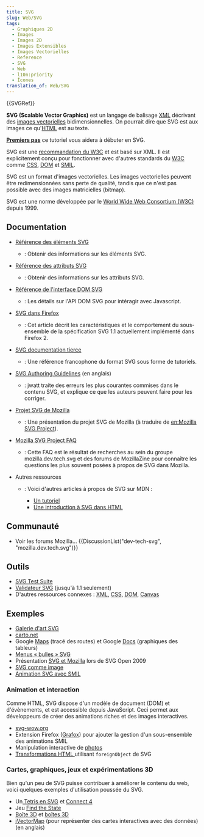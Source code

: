 ```yaml
---
title: SVG
slug: Web/SVG
tags:
  - Graphiques 2D
  - Images
  - Images 2D
  - Images Extensibles
  - Images Vectorielles
  - Reference
  - SVG
  - Web
  - l10n:priority
  - Ícones
translation_of: Web/SVG
---
```

{{SVGRef}}

**SVG (Scalable Vector Graphics)** est un langage de balisage [XML](/fr/docs/Web/XML) décrivant des [images vectorielles](https://fr.wikipedia.org/wiki/Image_vectorielle) bidimensionnelles. On pourrait dire que SVG est aux images ce qu'[HTML](/fr/docs/Web/HTML) est au texte.

**[Premiers pas](/fr/SVG/Tutoriel "fr/SVG/Tutoriel")** ce tutoriel vous aidera à débuter en SVG.

SVG est une [recommandation du W3C](http://www.w3.org/Graphics/SVG/) et est basé sur XML. Il est explicitement conçu pour fonctionner avec d'autres standards du [W3C](http://www.w3.org/) comme [CSS](/fr/CSS "fr/CSS"), [DOM](/fr/DOM "fr/DOM") et [SMIL](http://www.w3.org/AudioVideo/).

SVG est un format d'images vectorielles. Les images vectorielles peuvent être redimensionnées sans perte de qualité, tandis que ce n'est pas possible avec des images matricielles (bitmap).

SVG est une norme développée par le [World Wide Web Consortium (W3C) ](https://www.w3.org/)depuis 1999.

## Documentation

- [Référence des éléments SVG](/fr/SVG/Element "fr/SVG/Element")
  - : Obtenir des informations sur les éléments SVG.
- [Référence des attributs SVG](/fr/docs/Web/SVG/Attribute "/fr/docs/Web/SVG/Attribute")
  - : Obtenir des informations sur les attributs SVG.
- [Référence de l'interface DOM SVG](/fr/docs/Référence_du_DOM_Gecko#Interfaces_SVG "/fr/docs/Référence_du_DOM_Gecko#Interfaces_SVG")
  - : Les détails sur l'API DOM SVG pour intéragir avec Javascript.
- [SVG dans Firefox](/fr/SVG_dans_Firefox "fr/SVG_dans_Firefox")
  - : Cet article décrit les caractéristiques et le comportement du sous-ensemble de la spécification SVG 1.1 actuellement implémenté dans Firefox 2.
- [SVG documentation tierce](http://svground.fr/)
  - : Une référence francophone du format SVG sous forme de tutoriels.
- [SVG Authoring Guidelines](http://jwatt.org/svg/authoring/) (en anglais)
  - : jwatt traite des erreurs les plus courantes commises dans le contenu SVG, et explique ce que les auteurs peuvent faire pour les corriger.
- [Projet SVG de Mozilla](/fr/docs/Mozilla/Mozilla_SVG_Project "fr/Projet_SVG_de_Mozilla")
  - : Une présentation du projet SVG de Mozilla (à traduire de [en:Mozilla SVG Project](/fr/Mozilla_SVG_Project "en/Mozilla_SVG_Project")).
- [Mozilla SVG Project FAQ](http://www.mozilla.org/projects/svg/faq.html)
  - : Cette FAQ est le résultat de recherches au sein du groupe mozilla.dev.tech.svg et des forums de MozillaZine pour connaître les questions les plus souvent posées à propos de SVG dans Mozilla.
- Autres ressources

  - : Voici d'autres articles à propos de SVG sur MDN&nbsp;:

    - [Un tutoriel](/fr/docs/Web/SVG/Tutoriel "/fr/docs/Web/SVG/Tutoriel")
    - [Une introduction à SVG dans HTML](/fr/docs/Introduction_à_SVG_dans_HTML "/fr/docs/Introduction_à_SVG_dans_HTML")

## Communauté

- Voir les forums Mozilla... {{DiscussionList("dev-tech-svg", "mozilla.dev.tech.svg")}}

## Outils

- [SVG Test Suite](http://www.w3.org/Graphics/SVG/Test/)
- [Validateur SVG](http://validator.w3.org/) (jusqu'à 1.1 seulement)
- D'autres ressources connexes : [XML](/fr/docs/Web/XML "/fr/docs/XML"), [CSS](/fr/docs/CSS), [DOM](/fr/docs/DOM), [Canvas](/fr/docs/HTML/Canvas)

## Exemples

- [Galerie d'art SVG](http://plurib.us/1shot/2007/svg_gallery/)
- [carto.net](http://www.carto.net/papers/svg/samples/)
- Google [Maps](http://maps.google.com) (tracé des routes) et Google [Docs](http://docs.google.com) (graphiques des tableurs)
- [Menus « bulles » SVG](http://starkravingfinkle.org/projects/demo/svg-bubblemenu-in-html.xml)
- Présentation [SVG et Mozilla](https://jwatt.org/blog/2009/11/16/slides-and-demos-from-svg-open-2009) lors de SVG Open 2009
- [SVG comme image](/fr/docs/Web/SVG/SVG_en_tant_qu_image)
- [Animation SVG avec SMIL](/fr/docs/Web/SVG/SVG_animation_with_SMIL)

### Animation et interaction

Comme HTML, SVG dispose d'un modèle de document (DOM) et d'évènements, et est accessible depuis JavaScript. Ceci permet aux développeurs de créer des animations riches et des images interactives.

- [svg-wow.org](http://svg-wow.org/)
- Extension Firefox ([Grafox](http://schepers.cc/grafox/)) pour ajouter la gestion d'un sous-ensemble des animations SMIL
- Manipulation interactive de [photos](http://people.mozilla.com/~vladimir/demos/photos.svg)
- [Transformations HTML ](http://starkravingfinkle.org/blog/2007/07/firefox-3-svg-foreignobject/)utilisant `foreignObject` de SVG

### Cartes, graphiques, jeux et expérimentations 3D

Bien qu'un peu de SVG puisse contribuer à améliorer le contenu du web, voici quelques exemples d'utilisation poussée du SVG.

- Un[ Tetris en SVG](http://www.codedread.com/yastframe.php) et [Connect 4](http://www.treebuilder.de/svg/connect4.svg)
- Jeu [Find the State](http://dev.w3.org/SVG/tools/svgweb/samples/svg-files/USStates.svg)
- [Boîte 3D](http://www.treebuilder.de/default.asp?file=441875.xml) et [boîtes 3D](http://www.treebuilder.de/default.asp?file=206524.xml)
- [jVectorMap](http://jvectormap.com/) (pour représenter des cartes interactives avec des données) (en anglais)
